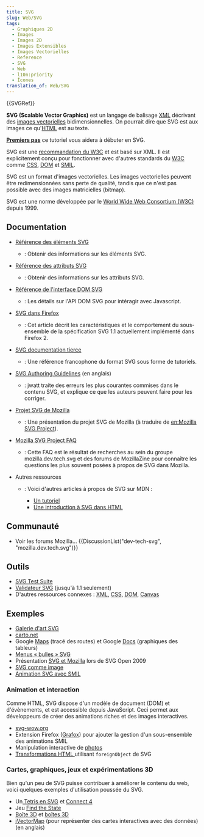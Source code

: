 ```yaml
---
title: SVG
slug: Web/SVG
tags:
  - Graphiques 2D
  - Images
  - Images 2D
  - Images Extensibles
  - Images Vectorielles
  - Reference
  - SVG
  - Web
  - l10n:priority
  - Ícones
translation_of: Web/SVG
---
```

{{SVGRef}}

**SVG (Scalable Vector Graphics)** est un langage de balisage [XML](/fr/docs/Web/XML) décrivant des [images vectorielles](https://fr.wikipedia.org/wiki/Image_vectorielle) bidimensionnelles. On pourrait dire que SVG est aux images ce qu'[HTML](/fr/docs/Web/HTML) est au texte.

**[Premiers pas](/fr/SVG/Tutoriel "fr/SVG/Tutoriel")** ce tutoriel vous aidera à débuter en SVG.

SVG est une [recommandation du W3C](http://www.w3.org/Graphics/SVG/) et est basé sur XML. Il est explicitement conçu pour fonctionner avec d'autres standards du [W3C](http://www.w3.org/) comme [CSS](/fr/CSS "fr/CSS"), [DOM](/fr/DOM "fr/DOM") et [SMIL](http://www.w3.org/AudioVideo/).

SVG est un format d'images vectorielles. Les images vectorielles peuvent être redimensionnées sans perte de qualité, tandis que ce n'est pas possible avec des images matricielles (bitmap).

SVG est une norme développée par le [World Wide Web Consortium (W3C) ](https://www.w3.org/)depuis 1999.

## Documentation

- [Référence des éléments SVG](/fr/SVG/Element "fr/SVG/Element")
  - : Obtenir des informations sur les éléments SVG.
- [Référence des attributs SVG](/fr/docs/Web/SVG/Attribute "/fr/docs/Web/SVG/Attribute")
  - : Obtenir des informations sur les attributs SVG.
- [Référence de l'interface DOM SVG](/fr/docs/Référence_du_DOM_Gecko#Interfaces_SVG "/fr/docs/Référence_du_DOM_Gecko#Interfaces_SVG")
  - : Les détails sur l'API DOM SVG pour intéragir avec Javascript.
- [SVG dans Firefox](/fr/SVG_dans_Firefox "fr/SVG_dans_Firefox")
  - : Cet article décrit les caractéristiques et le comportement du sous-ensemble de la spécification SVG 1.1 actuellement implémenté dans Firefox 2.
- [SVG documentation tierce](http://svground.fr/)
  - : Une référence francophone du format SVG sous forme de tutoriels.
- [SVG Authoring Guidelines](http://jwatt.org/svg/authoring/) (en anglais)
  - : jwatt traite des erreurs les plus courantes commises dans le contenu SVG, et explique ce que les auteurs peuvent faire pour les corriger.
- [Projet SVG de Mozilla](/fr/docs/Mozilla/Mozilla_SVG_Project "fr/Projet_SVG_de_Mozilla")
  - : Une présentation du projet SVG de Mozilla (à traduire de [en:Mozilla SVG Project](/fr/Mozilla_SVG_Project "en/Mozilla_SVG_Project")).
- [Mozilla SVG Project FAQ](http://www.mozilla.org/projects/svg/faq.html)
  - : Cette FAQ est le résultat de recherches au sein du groupe mozilla.dev.tech.svg et des forums de MozillaZine pour connaître les questions les plus souvent posées à propos de SVG dans Mozilla.
- Autres ressources

  - : Voici d'autres articles à propos de SVG sur MDN&nbsp;:

    - [Un tutoriel](/fr/docs/Web/SVG/Tutoriel "/fr/docs/Web/SVG/Tutoriel")
    - [Une introduction à SVG dans HTML](/fr/docs/Introduction_à_SVG_dans_HTML "/fr/docs/Introduction_à_SVG_dans_HTML")

## Communauté

- Voir les forums Mozilla... {{DiscussionList("dev-tech-svg", "mozilla.dev.tech.svg")}}

## Outils

- [SVG Test Suite](http://www.w3.org/Graphics/SVG/Test/)
- [Validateur SVG](http://validator.w3.org/) (jusqu'à 1.1 seulement)
- D'autres ressources connexes : [XML](/fr/docs/Web/XML "/fr/docs/XML"), [CSS](/fr/docs/CSS), [DOM](/fr/docs/DOM), [Canvas](/fr/docs/HTML/Canvas)

## Exemples

- [Galerie d'art SVG](http://plurib.us/1shot/2007/svg_gallery/)
- [carto.net](http://www.carto.net/papers/svg/samples/)
- Google [Maps](http://maps.google.com) (tracé des routes) et Google [Docs](http://docs.google.com) (graphiques des tableurs)
- [Menus « bulles » SVG](http://starkravingfinkle.org/projects/demo/svg-bubblemenu-in-html.xml)
- Présentation [SVG et Mozilla](https://jwatt.org/blog/2009/11/16/slides-and-demos-from-svg-open-2009) lors de SVG Open 2009
- [SVG comme image](/fr/docs/Web/SVG/SVG_en_tant_qu_image)
- [Animation SVG avec SMIL](/fr/docs/Web/SVG/SVG_animation_with_SMIL)

### Animation et interaction

Comme HTML, SVG dispose d'un modèle de document (DOM) et d'évènements, et est accessible depuis JavaScript. Ceci permet aux développeurs de créer des animations riches et des images interactives.

- [svg-wow.org](http://svg-wow.org/)
- Extension Firefox ([Grafox](http://schepers.cc/grafox/)) pour ajouter la gestion d'un sous-ensemble des animations SMIL
- Manipulation interactive de [photos](http://people.mozilla.com/~vladimir/demos/photos.svg)
- [Transformations HTML ](http://starkravingfinkle.org/blog/2007/07/firefox-3-svg-foreignobject/)utilisant `foreignObject` de SVG

### Cartes, graphiques, jeux et expérimentations 3D

Bien qu'un peu de SVG puisse contribuer à améliorer le contenu du web, voici quelques exemples d'utilisation poussée du SVG.

- Un[ Tetris en SVG](http://www.codedread.com/yastframe.php) et [Connect 4](http://www.treebuilder.de/svg/connect4.svg)
- Jeu [Find the State](http://dev.w3.org/SVG/tools/svgweb/samples/svg-files/USStates.svg)
- [Boîte 3D](http://www.treebuilder.de/default.asp?file=441875.xml) et [boîtes 3D](http://www.treebuilder.de/default.asp?file=206524.xml)
- [jVectorMap](http://jvectormap.com/) (pour représenter des cartes interactives avec des données) (en anglais)
